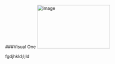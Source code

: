 ###Visual One
<img width="233" height="140" alt="image" src="https://github.com/user-attachments/assets/4b8650e6-caa7-448e-a3ad-706eb018522f" />
<p>fgdjhkld;l;ld
